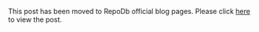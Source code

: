 This post has been moved to RepoDb official blog pages. Please click [here](http://repodb.net/blogs/repodb/2020/04/06/what-will-make-you-choose-repodb-over-dapper.html) to view the post.